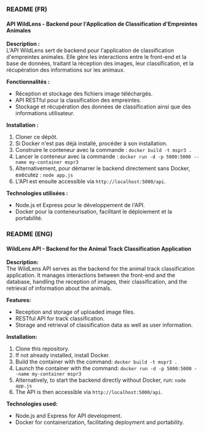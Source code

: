 ### README (FR)

#### API WildLens - Backend pour l'Application de Classification d'Empreintes Animales

**Description :**  
L'API WildLens sert de backend pour l'application de classification d'empreintes animales. Elle gère les interactions entre le front-end et la base de données, traitant la réception des images, leur classification, et la récupération des informations sur les animaux.

**Fonctionnalités :**  
- Réception et stockage des fichiers image téléchargés.
- API RESTful pour la classification des empreintes.
- Stockage et récupération des données de classification ainsi que des informations utilisateur.

**Installation :**  
1. Cloner ce dépôt.
2. Si Docker n'est pas déjà installé, procéder à son installation.
3. Construire le conteneur avec la commande : `docker build -t mspr3 .`
4. Lancer le conteneur avec la commande : `docker run -d -p 5000:5000 --name my-container mspr3`
5. Alternativement, pour démarrer le backend directement sans Docker, exécutez : `node app.js`
6. L'API est ensuite accessible via `http://localhost:5000/api`.

**Technologies utilisées :**  
- Node.js et Express pour le développement de l'API.
- Docker pour la conteneurisation, facilitant le déploiement et la portabilité.


### README (ENG)

#### WildLens API - Backend for the Animal Track Classification Application

**Description:**  
The WildLens API serves as the backend for the animal track classification application. It manages interactions between the front-end and the database, handling the reception of images, their classification, and the retrieval of information about the animals.

**Features:**  
- Reception and storage of uploaded image files.
- RESTful API for track classification.
- Storage and retrieval of classification data as well as user information.

**Installation:**  
1. Clone this repository.
2. If not already installed, install Docker.
3. Build the container with the command: `docker build -t mspr3 .`
4. Launch the container with the command: `docker run -d -p 5000:5000 --name my-container mspr3`
5. Alternatively, to start the backend directly without Docker, run: `node app.js`
6. The API is then accessible via `http://localhost:5000/api`.

**Technologies used:**  
- Node.js and Express for API development.
- Docker for containerization, facilitating deployment and portability.


